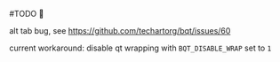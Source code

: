 #TODO 👷

alt tab bug, see https://github.com/techartorg/bqt/issues/60

current workaround: disable qt wrapping with `BQT_DISABLE_WRAP` set to `1`
